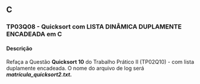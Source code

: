 ## C
### TP03Q08 - Quicksort com LISTA DINÂMICA DUPLAMENTE ENCADEADA em C
#### Descrição

Refaça a Questão **Quicksort 10** do Trabalho Prático II (TP02Q10) - com lista duplamente encadeada. O nome do arquivo de log será ***matrícula_quicksort2.txt.***